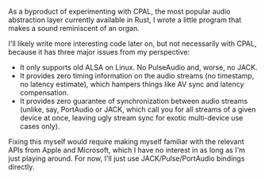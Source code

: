 As a byproduct of experimenting with CPAL, the most popular audio abstraction
layer currently available in Rust, I wrote a little program that makes a sound
reminiscent of an organ.

I'll likely write more interesting code later on, but not necessarily with CPAL,
because it has three major issues from my perspective:

- It only supports old ALSA on Linux. No PulseAudio and, worse, no JACK.
- It provides zero timing information on the audio streams (no timestamp, no
  latency estimate), which hampers things like AV sync and latency compensation.
- It provides zero guarantee of synchronization between audio streams (unlike,
  say, PortAudio or JACK, which call you for all streams of a given device at
  once, leaving ugly stream sync for exotic multi-device use cases only).

Fixing this myself would require making myself familiar with the relevant APIs
from Apple and Microsoft, which I have no interest in as long as I'm just
playing around. For now, I'll just use JACK/Pulse/PortAudio bindings directly.
